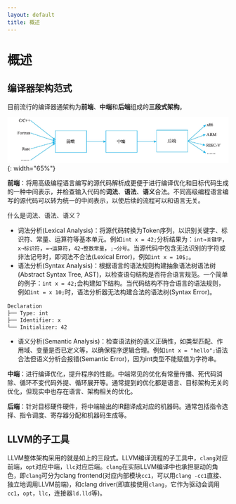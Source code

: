 ```yaml
---
layout: default
title: 概述
---
```


# 概述

## 编译器架构范式

目前流行的编译器通架构为**前端**、**中端**和**后端**组成的**三段式架构**。

![popular_compiler_arch](images/popular_compiler_arch.png){: width="65%"}

**前端**：将用高级编程语言编写的源代码解析成更便于进行编译优化和目标代码生成的一种中间表示，并检查输入代码的**词法**、**语法**、**语义**合法。不同高级编程语言编写的源代码可以转为统一的中间表示，以使后续的流程可以和语言无关。

什么是词法、语法、语义？

- 词法分析(Lexical Analysis)：将源代码转换为Token序列，以识别关键字、标识符、常量、运算符等基本单元。例如`int x = 42;`分析结果为：`int→关键字`，`x→标识符`，`=→运算符`，`42→整数常量`，`;→分号`。当源代码中包含无法识别的字符或非法记号时，即词法不合法(Lexical Error)，例如`int x = 10$;`。
- 语法分析(Syntax Analysis)：根据语言的语法规则构建抽象语法树语法树(Abstract Syntax Tree, AST)，以检查语句结构是否符合语言规范。一个简单的例子：`int x = 42;`会构建如下结构。当代码结构不符合语言的语法规则，例如`int = x 10;`时，语法分析器无法构建合法的语法树(Syntax Error)。
```text
Declaration
├── Type: int
├── Identifier: x
└── Initializer: 42
```
- 语义分析(Semantic Analysis)：检查语法树的语义正确性，如类型匹配、作用域、变量是否已定义等，以确保程序逻辑合理。例如`int x = "hello";`语法合法但语义分析会报错(Semantic Error)，因为int类型不能赋值为字符串。

**中端**：进行编译优化，提升程序的性能。中端常见的优化有常量传播、死代码消除、循环不变代码外提、循环展开等。通常提到的优化都是语言、目标架构无关的优化，但现实中也存在语言、架构相关的优化。

**后端**：针对目标硬件硬件，将中端输出的IR翻译成对应的机器码。通常包括指令选择、指令调度、寄存器分配和机器码生成等。

## LLVM的子工具

LLVM整体架构采用的就是如上的三段式。LLVM编译流程的子工具中，`clang`对应前端，`opt`对应中端，`llc`对应后端。`clang`在实际LLVM编译中也承担驱动的角色，即`clang`可分为clang frontend(对应内部模块`cc1`，可以用`clang -cc1`直接、独立地调用LLVM前端)，和clang driver(即直接使用`clang`，它作为驱动会调用`cc1`，`opt`，`llc`，连接器`ld.lld`等)。
